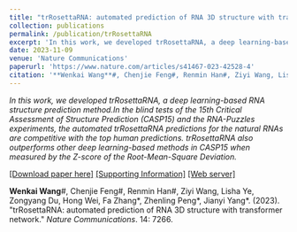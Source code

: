 ```yaml
---
title: "trRosettaRNA: automated prediction of RNA 3D structure with transformer network"
collection: publications
permalink: /publication/trRosettaRNA
excerpt: 'In this work, we developed trRosettaRNA, a deep learning-based RNA structure prediction method. The blind tests of the CASP15 and the RNA-Puzzles experiments show that the automated trRosettaRNA is promising to advance RNA structure prediction.'
date: 2023-11-09
venue: 'Nature Communications'
paperurl: 'https://www.nature.com/articles/s41467-023-42528-4'
citation: '**Wenkai Wang**#, Chenjie Feng#, Renmin Han#, Ziyi Wang, Lisha Ye, Zongyang Du, Hong Wei, Fa Zhang, Zhenling Peng, Jianyi Yang. (2023). &quot;trRosettaRNA: automated prediction of RNA 3D structure with transformer network.&quot; <i>Nature Communications</i>. 14: 7266.'
---
```

<i>In this work, we developed trRosettaRNA, a deep learning-based RNA structure prediction method.In the blind tests of the 15th Critical Assessment of Structure Prediction (CASP15) and the RNA-Puzzles experiments, the automated trRosettaRNA predictions for the natural RNAs are competitive with the top human predictions. trRosettaRNA also outperforms other deep learning-based methods in CASP15 when measured by the Z-score of the Root-Mean-Square Deviation.</i>

[[Download paper here]](https://yanglab.qd.sdu.edu.cn/papers/Wang_NC_2023.pdf) [[Supporting Information]](https://yanglab.qd.sdu.edu.cn/papers/Wang_NC_2023_SI.pdf) [[Web server]](https://yanglab.qd.sdu.edu.cn/trRosettaRNA/)

**Wenkai Wang**#, Chenjie Feng#, Renmin Han#, Ziyi Wang, Lisha Ye, Zongyang Du, Hong Wei, Fa Zhang*, Zhenling Peng*, Jianyi Yang*. (2023). &quot;trRosettaRNA: automated prediction of RNA 3D structure with transformer network.&quot; <i>Nature Communications</i>. 14: 7266.
